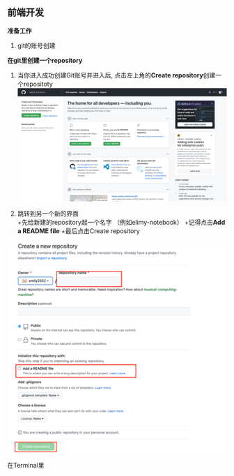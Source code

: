 
## 前端开发 ##

**准备工作**

1. git的账号创建  



**在git里创建一个repository**

1. 当你进入成功创建Git账号并进入后, 点击左上角的**Create repository**创建一个repositoty
![](images/RC-1.png)

2. 跳转到另一个新的界面  
    +先给新建的repository起一个名字 （例如elimy-notebook）
    +记得点击**Add a README file**
    +最后点击Create repository  
    
![](images/RC-2.png)



在Terminal里